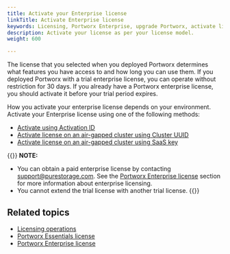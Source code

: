 ```yaml
---
title: Activate your Enterprise license
linkTitle: Activate Enterprise license
keywords: Licensing, Portworx Enterprise, upgrade Portworx, activate license, Cluster UUID, Activation ID, SaaS Key, air-gapped license
description: Activate your license as per your license model.
weight: 600

---
```


The license that you selected when you deployed Portworx determines what features you have access to and how long you can use them. If you deployed Portworx with a trial enterprise license, you can operate without restriction for 30 days. If you already have a Portworx enterprise license, you should activate it before your trial period expires.

How you activate your enterprise license depends on your environment. Activate your Enterprise license using one of the following methods: 

* [Activate using Activation ID](/reference/licensing/portworx-enterprise/activation-id) 
* [Activate license on an air-gapped cluster using Cluster UUID](/reference/licensing/portworx-enterprise/cluster-uuid-air-gapped)
* [Activate license on an air-gapped cluster using SaaS key](/reference/licensing/portworx-enterprise/pay-as-you-go-air-gapped)

{{<info>}}
**NOTE:**

* You can obtain a paid enterprise license by contacting support@purestorage.com. See the [Portworx Enterprise license](/reference/licensing/portworx-enterprise) section for more information about enterprise licensing.
* You cannot extend the trial license with another trial license.
{{</info>}}

## Related topics

* [Licensing operations](/reference/licensing/license-operations)
* [Portworx Essentials license](/reference/licensing/portworx-essential)
* [Portworx Enterprise license](/reference/licensing/portworx-enterprise)
